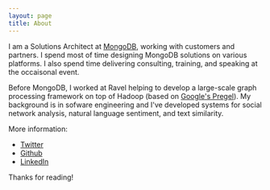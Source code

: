 ```yaml
---
layout: page
title: About
---
```


I am a Solutions Architect at [MongoDB](http://www.mongodb.com), working with customers and partners. I spend most of time designing MongoDB solutions on various platforms. I also spend time delivering consulting, training, and speaking at the occaisonal event.

Before MongoDB, I worked at Ravel helping to develop a large-scale graph processing framework on top of Hadoop (based on [Google's Pregel](http://dl.acm.org/citation.cfm?id=1807184)). My background is in sofware engineering and I've developed systems for social network analysis, natural language sentiment, and text similarity.

More information:

* [Twitter](https://twitter.com/crcsmnky)
* [Github](https://github.com/crcsmmky)
* [LinkedIn](http://www.linkedin.com/in/sandeepparikh/)

Thanks for reading!
